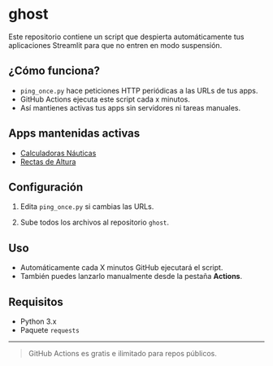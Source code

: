 # ghost

Este repositorio contiene un script que despierta automáticamente tus aplicaciones Streamlit para que no entren en modo suspensión.

## ¿Cómo funciona?

- `ping_once.py` hace peticiones HTTP periódicas a las URLs de tus apps.
- GitHub Actions ejecuta este script cada x minutos.
- Así mantienes activas tus apps sin servidores ni tareas manuales.

## Apps mantenidas activas

- [Calculadoras Náuticas](https://calculadorasnauticas.streamlit.app/)
- [Rectas de Altura](https://rectasaltura.streamlit.app/)

## Configuración

1. Edita `ping_once.py` si cambias las URLs.

2. Sube todos los archivos al repositorio `ghost`.

## Uso

- Automáticamente cada X minutos GitHub ejecutará el script.
- También puedes lanzarlo manualmente desde la pestaña **Actions**.

## Requisitos

- Python 3.x
- Paquete `requests`

---

> GitHub Actions es gratis e ilimitado para repos públicos.
